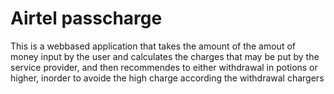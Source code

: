 # Airtel passcharge
This is a webbased application that takes the amount of the amout of money input by the user and calculates the charges that may be put by the service provider, and then recommendes to either withdrawal in potions or higher, inorder to avoide the high charge according the withdrawal chargers 
